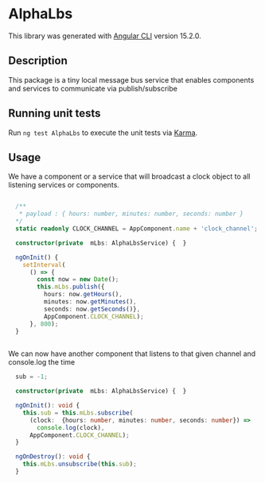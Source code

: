 # AlphaLbs

This library was generated with [Angular CLI](https://github.com/angular/angular-cli) version 15.2.0.

## Description

This package is a tiny local message bus service that enables components and services to communicate via publish/subscribe

## Running unit tests

Run `ng test AlphaLbs` to execute the unit tests via [Karma](https://karma-runner.github.io).

## Usage

We have a component or a service that will broadcast a clock object to all listening services or components.

``` typescript

  /**
   * payload : { hours: number, minutes: number, seconds: number }
  */
  static readonly CLOCK_CHANNEL = AppComponent.name + 'clock_channel';

  constructor(private  mLbs: AlphaLbsService) {  }

  ngOnInit() {
    setInterval( 
      () => {
        const now = new Date();
        this.mLbs.publish({
          hours: now.getHours(), 
          minutes: now.getMinutes(), 
          seconds: now.getSeconds()}, 
          AppComponent.CLOCK_CHANNEL);
      }, 800);
  }
  
```

We can now have another component that listens to that given channel and console.log the time

```typescript
  sub = -1;

  constructor(private  mLbs: AlphaLbsService) {  }

  ngOnInit(): void {
    this.sub = this.mLbs.subscribe(
      (clock:  {hours: number, minutes: number, seconds: number}) =>
        console.log(clock),
      AppComponent.CLOCK_CHANNEL);
  }

  ngOnDestroy(): void {
    this.mLbs.unsubscribe(this.sub);
  }

```
